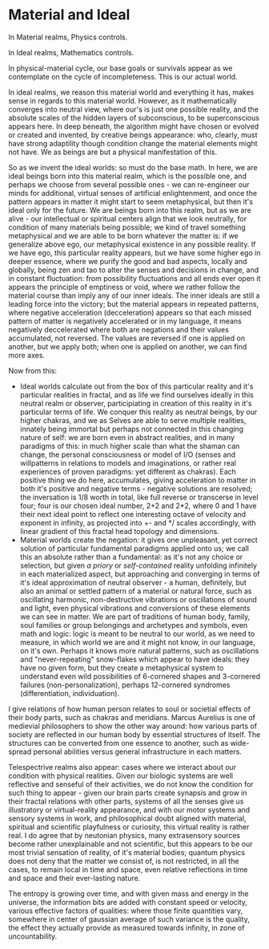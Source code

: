 # Material and Ideal

In Material realms, Physics controls.

In Ideal realms, Mathematics controls.

In physical-material cycle, our base goals or survivals appear as we contemplate on the cycle of incompleteness.
This is our actual world.

In ideal realms, we reason this material world and everything it has, makes sense in regards to this material world.
However, as it mathematically converges into neutral view, where our's is just one possible reality, and the absolute
scales of the hidden layers of subconscious, to be superconscious appears here. In deep beneath, the algorithm might
have chosen or evolved or created and invented, by creative beings appearance: who, clearly, must have strong adaptility
though condition change the material elements might not have. We as beings are but a physical manifestation of this.

So as we invent the ideal worlds: so must do the base math. In here, we are ideal beings born into this material realm,
which is the possible one, and perhaps we choose from several possible ones - we can re-engineer our minds for additional,
virtual senses of artificial enlightenment, and once the pattern appears in matter it might start to seem metaphysical,
but then it's ideal only for the future. We are beings born into this realm, but as we are alive - our intellectual or
spiritual centers align that we look neutrally, for condition of many materials being possible; we kind of travel something
metaphysical and we are able to be born whatever the matter is: if we generalize above ego, our metaphysical existence
in any possible reality. If we have ego, this particular reality appears, but we have some higher ego in deeper essence,
where we purify the good and bad aspects, locally and globally, being zen and tao to alter the senses and decisions in
change, and in constant fluctuation: from possibility fluctuations and all ends ever open it appears the principle of
emptiness or void, where we rather follow the material course than imply any of our inner ideals. The inner ideals are
still a leading force into the victory; but the material appears in repeated patterns, where negative acceleration
(decceleration) appears so that each missed pattern of matter is negatively accelerated or in my language, it means negatively
deccelerated where both are negations and their values accumulated, not reversed. The values are reversed if one is applied on
another, but we apply both; when one is applied on another, we can find more axes.

Now from this:
- Ideal worlds calculate out from the box of this particular reality and it's particular realities in fractal, and as life
  we find ourselves ideally in this neutral realm or observer, participiating in creation of this reality in it's particular
  terms of life. We conquer this reality as neutral beings, by our higher chakras, and we as Selves are able to serve
  multiple realities, innately being immortal but perhaps not connected in this changing nature of self: we are born even
  in abstract realities, and in many paradigms of this: in much higher scale than what the shaman can change, the personal
  consciousness or model of I/O (senses and willpatterns in relations to models and imaginations, or rather real experiences
  of proven paradigms: yet different as chakras). Each positive thing we do here, accumulates, giving acceleration to matter
  in both it's positive and negative terms - negative solutions are resolved; the inversation is 1/8 worth in total, like
  full reverse or transcerse in level four; four is our chosen ideal number, 2+2 and 2*2, where 0 and 1 have their next
  ideal point to reflect one interesting octave of velocity and exponent in infinity, as projected into +- and */ scales
  accordingly, with linear gradient of this fractal head topology and dimensions.
- Material worlds create the negation: it gives one unpleasant, yet correct solution of particular fundamental paradigms
  applied onto us; we call this an absolute rather than a fundamental: as it's not any choice or selection, but given
  *a priory* or *self-contained* reality unfolding infinitely in each materialized aspect, but approaching and converging
  in terms of it's ideal approximation of neutral observer - a human, definitely, but also an animal or settled pattern of
  a material or natural force, such as oscillating harmonic, non-destructive vibrations or oscillations of sound and light,
  even physical vibrations and conversions of these elements we can see in matter. We are part of traditions of human body,
  family, soul families or group belongings and archetypes and symbols, even math and logic: logic is meant to be neutral
  to our world, as we need to measure, in which world we are and it might not know, in our language, on it's own. Perhaps
  it knows more natural patterns, such as oscillations and "never-repeating" snow-flakes which appear to have ideals: they
  have no given form, but they create a metaphysical system to understand even wild possibilities of 6-cornered shapes and
  3-cornered failures (non-personalization), perhaps 12-cornered syndromes (differentiation, individuation).

I give relations of how human person relates to soul or societial effects of their body parts, such as chakras and meridians.
Marcus Aurelius is one of medievial philosophers to show the other way around: how various parts of society are reflected
in our human body by essential structures of itself. The structures can be converted from one essence to another, such
as wide-spread personal abilities versus general infrastructure in each matters.

Telespectrive realms also appear: cases where we interact about our condition with physical realities. Given our biologic
systems are well reflective and senseful of their activities, we do not know the condition for such thing to appear -
given our brain parts create synapsis and grow in their fractal relations with other parts, systems of all the senses
give us illustratory or virtual-reality appearance, and with our motor systems and sensory systems in work, and philosophical
doubt aligned with material, spiritual and scientific playfulness or curiosity, this virtual reality is rather real. I do
agree that by neutonian physics, many extrasensory sources become rather unexplainable and not scientific, but this appears
to be our most trivial sensation of reality, of it's material bodies; quantum physics does not deny that the matter we
consist of, is not restricted, in all the cases, to remain local in time and space, even relative reflections in time and space
and their ever-lasting nature.

The entropy is growing over time, and with given mass and energy in the universe, the information bits are added with constant
speed or velocity, various effective factors of qualities: where those finite quantities vary, somewhere in center of gaussian
average of such variance is the quality, the effect they actually provide as measured towards infinity, in zone of
uncountability.
